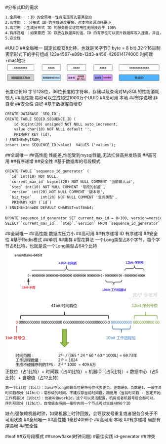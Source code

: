 [](https://mp.weixin.qq.com/s/yIE5NOj7nqCu2AnWCte1Rg)
[](https://github.com/Snailclimb/JavaGuide/blob/main/docs/distributed-system/distributed-id.md)
#分布式ID的需求
```asp
1.全局唯一 ：ID 的全局唯一性肯定是首先要满足的
2.高性能 ： 分布式 ID 的生成速度要快，对本地资源消耗要小
3.高可用 ：生成分布式 ID 的服务要保证可用性无限接近于 100%
4.有序递增 ：如果要把 ID 存放在数据库的话，ID 的有序性可以提升数据库写入速度。并且，很多时候 ，我们还很有可能会直接通过 ID 来进行排序
5.安全性
```
#UUID
##全局唯一
固定长度128比特，也就是16字节(1 byte = 8 bit),32个16进制表示形式下的字符组成
123e4567-e89b-12d3-a456-426614174000
时间戳+mac地址
![](.z_01_分布式_临界知识_分布式id_images/b1b9a1b0.png)
[](https://www.cnblogs.com/throwable/p/14343086.html)

长度过长16 字节128位，36位长度的字符串，存储以及查询对MySQL的性能消耗较大
##高性能
每秒可以生成超过1000万个UUID
##高可用
本地
##有序递增
非自增
##安全性
良好
#基于数据库自增ID
```asp
CREATE DATABASE `SEQ_ID`;
CREATE TABLE SEQID.SEQUENCE_ID (
    id bigint(20) unsigned NOT NULL auto_increment, 
    value char(10) NOT NULL default '',
    PRIMARY KEY (id),
) ENGINE=MyISAM;
insert into SEQUENCE_ID(value)  VALUES ('values');
```
##全局唯一
##高性能
性能差,性能受到mysql性能,无法扛住高并发场景
##高可用
##有序递增
##安全性
#基于数据库的号段模式
```asp
CREATE TABLE `sequence_id_generator` (
  `id` int(10) NOT NULL,
  `current_max_id` bigint(20) NOT NULL COMMENT '当前最大id',
  `step` int(10) NOT NULL COMMENT '号段的长度',
  `version` int(20) NOT NULL COMMENT '版本号',
  `biz_type`    int(20) NOT NULL COMMENT '业务类型',
   PRIMARY KEY (`id`)
) ENGINE=InnoDB DEFAULT CHARSET=utf8mb4;

UPDATE sequence_id_generator SET current_max_id = 0+100, version=version+1 WHERE version = 0  AND `biz_type` = 101
SELECT `current_max_id`, `step`,`version` FROM `sequence_id_generator` where `biz_type` = 101
```
##全局唯一
##高性能
数据库压力小
##高可用
##有序递增
ID 有序递增
##安全性
#基于Redis模式
##单机
##集群
#雪花算法
一个Long类型占8个字节，每个字节占8比特，也就是说一个Long类型占64个比特
![](.z_01_分布式_临界知识_分布式id_images/5b9340a3.png)
![](.z_01_分布式_临界知识_分布式id_images/577313dd.png)
正数位（占1比特）+ 时间戳（占41比特）+ 机器ID（占5比特）+ 数据中心（占5比特）+ 自增值（占12比特）
```asp
第一个bit位（1bit）：Java中long的最高位是符号位代表正负，正数是0，负数是1，一般生成ID都为正数，所以默认为0。
时间戳部分（41bit）：毫秒级的时间，不建议存当前时间戳，而是用（当前时间戳 - 固定开始时间戳）的差值，可以使产生的ID从更小的值开始；41位的时间戳可以使用69年，(1L << 41) / (1000L * 60 * 60 * 24 * 365) = 69年
工作机器id（10bit）：也被叫做workId，这个可以灵活配置，机房或者机器号组合都可以。
序列号部分（12bit），自增值支持同一毫秒内同一个节点可以生成4096个ID
```
缺点:强依赖机器时钟，如果机器上时钟回拨，会导致发号重复或者服务会处于不可用状态
##全局唯一
##高性能
1毫秒4096个
##高可用
本地
##有序递增
局部有序递增
##安全性

#leaf
[](https://tech.meituan.com/2017/04/21/mt-leaf.html)
##双号段模式
##snowflake(时钟问题)
[](https://tech.meituan.com/2017/04/21/mt-leaf.html)
#最佳实践
id-generator
##冲突
